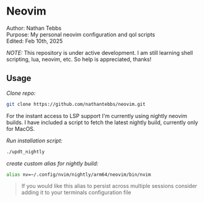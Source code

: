 # Neovim

Author: Nathan Tebbs  
Purpose: My personal neovim configuration and qol scripts  
Edited: Feb 10th, 2025  

_NOTE:_ This repository is under active development. I am still learning shell scripting, lua, neovim, etc. So help is appreciated, thanks!

Usage
--

*Clone repo:*
```bash
git clone https://github.com/nathantebbs/neovim.git
```

For the instant access to LSP support I'm currently using nightly neovim builds. I have included a script to fetch the latest nightly build, currently only for MacOS.

*Run installation script:*
```bash
./updt_nightly
```

*create custom alias for nightly build:*
```bash
alias nv=~/.config/nvim/nightly/arm64/neovim/bin/nvim
```
> If you would like this alias to persist across multiple sessions consider adding it to your terminals configuration file
